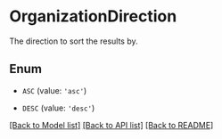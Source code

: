 # OrganizationDirection

The direction to sort the results by.

## Enum

* `ASC` (value: `'asc'`)

* `DESC` (value: `'desc'`)

[[Back to Model list]](../README.md#documentation-for-models) [[Back to API list]](../README.md#documentation-for-api-endpoints) [[Back to README]](../README.md)


